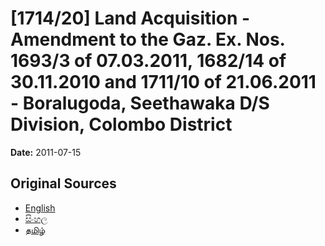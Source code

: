 # [1714/20] Land Acquisition - Amendment to the Gaz. Ex. Nos. 1693/3 of 07.03.2011, 1682/14 of 30.11.2010 and 1711/10 of 21.06.2011 - Boralugoda, Seethawaka D/S Division, Colombo District

**Date:** 2011-07-15

## Original Sources

- [English](https://documents.gov.lk/view/extra-gazettes/2011/7/1714-20_E.pdf)
- [සිංහල](https://documents.gov.lk/view/extra-gazettes/2011/7/1714-20_S.pdf)
- [தமிழ்](https://documents.gov.lk/view/extra-gazettes/2011/7/1714-20_T.pdf)
